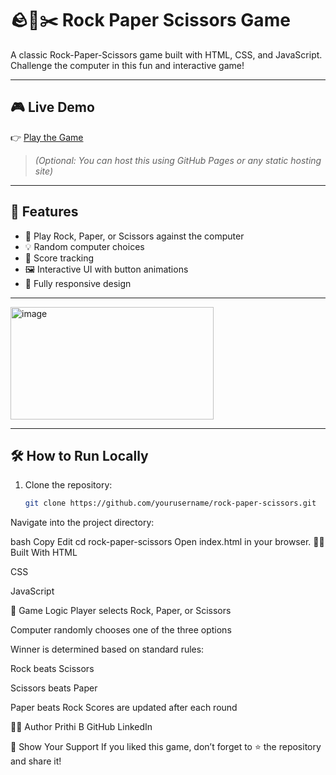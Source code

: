 # 🪨📄✂️ Rock Paper Scissors Game

A classic Rock-Paper-Scissors game built with HTML, CSS, and JavaScript. Challenge the computer in this fun and interactive game!

---

## 🎮 Live Demo

👉 [Play the Game](https://your-live-demo-link.com)  
> *(Optional: You can host this using GitHub Pages or any static hosting site)*

---

## 🚀 Features

- 🎲 Play Rock, Paper, or Scissors against the computer
- 💡 Random computer choices
- 🔢 Score tracking
- 🖼️ Interactive UI with button animations
- 📱 Fully responsive design

---
<img width="325" height="180" alt="image" src="https://github.com/user-attachments/assets/ae793778-48dc-40cd-a424-5825f666ea80" />



---

## 🛠️ How to Run Locally

1. Clone the repository:
   ```bash
   git clone https://github.com/yourusername/rock-paper-scissors.git
Navigate into the project directory:

bash
Copy
Edit
cd rock-paper-scissors
Open index.html in your browser.
🧑‍💻 Built With
HTML

CSS

JavaScript

🧠 Game Logic
Player selects Rock, Paper, or Scissors

Computer randomly chooses one of the three options

Winner is determined based on standard rules:

Rock beats Scissors

Scissors beats Paper

Paper beats Rock
Scores are updated after each round

🙋‍♀️ Author
Prithi B
GitHub
LinkedIn

🌟 Show Your Support
If you liked this game, don’t forget to ⭐️ the repository and share it!
